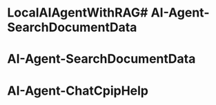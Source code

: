 # LocalAIAgentWithRAG# AI-Agent-SearchDocumentData
# AI-Agent-SearchDocumentData
# AI-Agent-ChatCpipHelp
